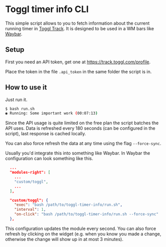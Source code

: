 # Toggl timer info CLI

This simple script allows to you to fetch information about the current running timer in [Toggl
Track](https://toggl.com). It is designed to be used in a WM bars like
[Waybar](https://github.com/Alexays/Waybar).

## Setup

First you need an API token, get one at https://track.toggl.com/profile.

Place the token in the file `.api_token` in the same folder the script is in.

## How to use it

Just run it.

```bash
$ bash run.sh
◉ Running: Some important work (00:07:13)
```

Since the API usage is quite limited on the free plan the script batches the API uses. Data is
refreshed every 180 seconds (can be configured in the script), last response is cached locally.

You can also force refresh the data at any time using the flag `--force-sync`.

Usually you'd integrate this into something like Waybar. In Waybar the configuration can look
something like this.

```config.json
  ...
  "modules-right": [
    ...
    "custom/toggl",
    ...
  ],

  "custom/toggl": {
    "exec": "bash /path/to/toggl-timer-info/run.sh",
    "interval": 1,
    "on-click": "bash /path/to/toggl-timer-info/run.sh --force-sync"
  },
```

This configuration updates the module every second. You can also force refresh by clicking on the
widget (e.g. when you know you made a change, otherwise the change will show up in at most 3
minutes).
